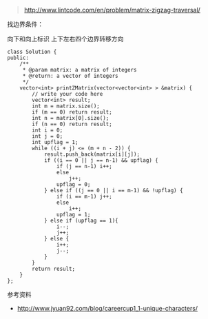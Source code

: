 
>http://www.lintcode.com/en/problem/matrix-zigzag-traversal/

找边界条件：

向下和向上标识
上下左右四个边界转移方向

	class Solution {
	public:
	    /**
	     * @param matrix: a matrix of integers
	     * @return: a vector of integers
	     */
	    vector<int> printZMatrix(vector<vector<int> > &matrix) {
	        // write your code here
	        vector<int> result;
	        int m = matrix.size();
	        if (m == 0) return result;
	        int n = matrix[0].size();
	        if (n == 0) return result;
	        int i = 0;
	        int j = 0;
	        int upflag = 1;
	        while ((i + j) <= (m + n - 2)) {
	            result.push_back(matrix[i][j]);
	            if ((i == 0 || j == n-1) && upflag) {
	                if (j == n-1) i++;
	                else
	                    j++;
	                upflag = 0;
	            } else if ((j == 0 || i == m-1) && !upflag) {
	                if (i == m-1) j++;
	                else
	                    i++;
	                upflag = 1;
	            } else if (upflag == 1){
	                i--;
	                j++;
	            } else {
	                i++;
	                j--;
	            }
	        }
	        return result;
	    }
	};



参考资料

+ http://www.jyuan92.com/blog/careercup1_1-unique-characters/
